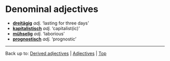 # Denominal adjectives

- **[dreitägig](d/dr/dreitaegig.md)** *adj.* ‘lasting for three days’
- **[kapitalistisch](k/ka/kapitalistisch.md)** *adj.* ‘capitalist(ic)’
- **[mühselig](m/mue/muehselig.md)** *adj.* ‘laborious’
- **[prognostisch](p/pr/prognostisch.md)** *adj.* ‘prognostic’

----

Back up to: [Derived adjectives](derivedAdjectives.md) | [Adjectives](index.md) | [Top](../index.md)
